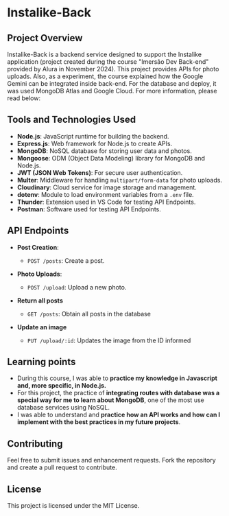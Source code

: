 # Instalike-Back

## Project Overview
Instalike-Back is a backend service designed to support the Instalike application (project created during the course "Imersão Dev Back-end" provided by Alura in November 2024). This project provides APIs for photo uploads. Also, as a experiment, the course explained how the Google Gemini can be integrated inside back-end. For the database and deploy, it was used MongoDB Atlas and Google Cloud.
For more information, please read below:

## Tools and Technologies Used
- **Node.js**: JavaScript runtime for building the backend.
- **Express.js**: Web framework for Node.js to create APIs.
- **MongoDB**: NoSQL database for storing user data and photos.
- **Mongoose**: ODM (Object Data Modeling) library for MongoDB and Node.js.
- **JWT (JSON Web Tokens)**: For secure user authentication.
- **Multer**: Middleware for handling `multipart/form-data` for photo uploads.
- **Cloudinary**: Cloud service for image storage and management.
- **dotenv**: Module to load environment variables from a `.env` file.
- **Thunder**: Extension used in VS Code for testing API Endpoints.
- **Postman**: Software used for testing API Endpoints.

## API Endpoints
- **Post Creation**:
     - `POST /posts`: Create a post.

- **Photo Uploads**:
     - `POST /upload`: Upload a new photo.

- **Return all posts**
     - `GET /posts`: Obtain all posts in the database

- **Update an image**
     - `PUT /upload/:id`: Updates the image from the ID informed

## Learning points

- During this course, I was able to **practice my knowledge in Javascript and, more specific, in Node.js.**
- For this project, the practice of **integrating routes with database was a special way for me to learn about MongoDB**, one of the most use database services using NoSQL. 
- I was able to understand and **practice how an API works and how can I implement with the best practices in my future projects**.  

## Contributing
Feel free to submit issues and enhancement requests. Fork the repository and create a pull request to contribute.

## License
This project is licensed under the MIT License.
